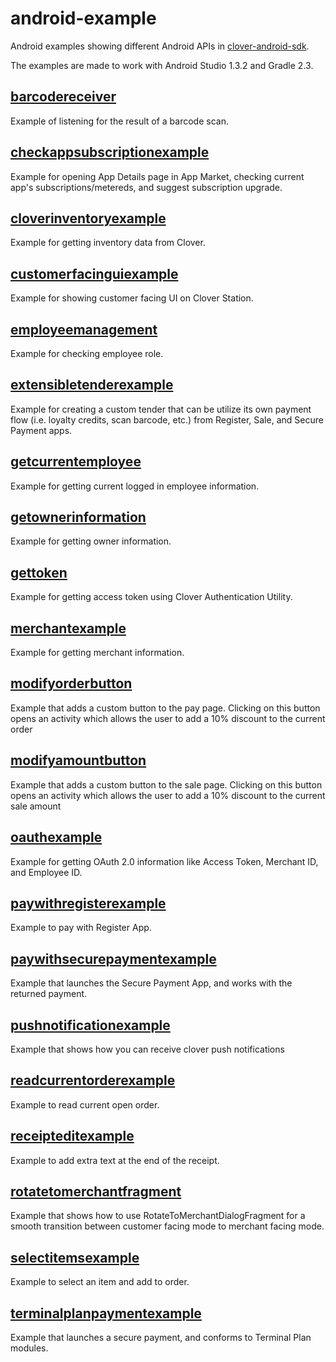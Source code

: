 android-example
===============

Android examples showing different Android APIs in [clover-android-sdk](https://github.com/clover/clover-android-sdk).

The examples are made to work with Android Studio 1.3.2 and Gradle 2.3.


[barcodereceiver](https://github.com/clover/android-example/tree/master/barcodereceiver)
---
Example of listening for the result of a barcode scan.

[checkappsubscriptionexample](https://github.com/clover/android-example/tree/master/checkappsubscriptionexample)
---
Example for opening App Details page in App Market, checking current app's subscriptions/metereds, and suggest subscription upgrade.

[cloverinventoryexample](https://github.com/clover/android-example/tree/master/cloverinventoryexample)
---
Example for getting inventory data from Clover.

[customerfacinguiexample](https://github.com/clover/android-example/tree/master/customerfacinguiexample)
---
Example for showing customer facing UI on Clover Station.

[employeemanagement](https://github.com/clover/android-example/tree/master/employeemanagement)
---
Example for checking employee role.

[extensibletenderexample](https://github.com/clover/android-example/tree/master/extensibletenderexample)
---
Example for creating a custom tender that can be utilize its own payment flow (i.e. loyalty credits, scan barcode, etc.) from Register, Sale, and Secure Payment apps.

[getcurrentemployee](https://github.com/clover/android-example/tree/master/getcurrentemployee)
---
Example for getting current logged in employee information.

[getownerinformation](https://github.com/clover/android-example/tree/master/getownerinformation)
---
Example for getting owner information.

[gettoken](https://github.com/clover/android-example/tree/master/gettoken)
---
Example for getting access token using Clover Authentication Utility.

[merchantexample](https://github.com/clover/android-example/tree/master/merchantexample)
---
Example for getting merchant information.

[modifyorderbutton](https://github.com/clover/android-example/tree/master/modifyorderbutton)
---
Example that adds a custom button to the pay page. Clicking on this button opens an activity which allows the user to add a 10% discount to the current order

[modifyamountbutton](https://github.com/clover/android-example/tree/master/modifyamountbutton)
---
Example that adds a custom button to the sale page. Clicking on this button opens an activity which allows the user to add a 10% discount to the current sale amount

[oauthexample](https://github.com/clover/android-example/tree/master/oauthexample)
---
Example for getting OAuth 2.0 information like Access Token, Merchant ID, and Employee ID.

[paywithregisterexample](https://github.com/clover/android-example/tree/master/paywithregisterexample)
---
Example to pay with Register App.

[paywithsecurepaymentexample](https://github.com/clover/android-example/tree/master/paywithsecurepaymentexample)
---
Example that launches the Secure Payment App, and works with the returned payment.

[pushnotificationexample](https://github.com/clover/android-examples/tree/master/pushnotificationexample)
---
Example that shows how you can receive clover push notifications

[readcurrentorderexample](https://github.com/clover/android-example/tree/master/readcurrentorderexample)
---
Example to read current open order.

[receipteditexample](https://github.com/clover/android-example/tree/master/receipteditexample)
---
Example to add extra text at the end of the receipt.

[rotatetomerchantfragment](https://github.com/clover/android-example/tree/master/rotatetomerchantfragment)
---
Example that shows how to use RotateToMerchantDialogFragment for a smooth transition between customer facing mode to merchant facing mode.

[selectitemsexample](https://github.com/clover/android-example/tree/master/selectitemsexample)
---
Example to select an item and add to order.

[terminalplanpaymentexample](https://github.com/clover/android-example/tree/master/terminalplanpaymentexample)
---
Example that launches a secure payment, and conforms to Terminal Plan modules.
